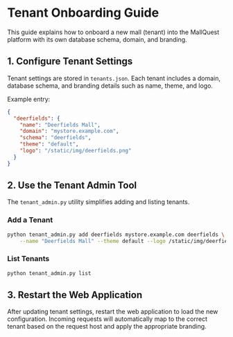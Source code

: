 # Tenant Onboarding Guide

This guide explains how to onboard a new mall (tenant) into the MallQuest platform with its own database schema, domain, and branding.

## 1. Configure Tenant Settings
Tenant settings are stored in `tenants.json`. Each tenant includes a domain, database schema, and branding details such as name, theme, and logo.

Example entry:
```json
{
  "deerfields": {
    "name": "Deerfields Mall",
    "domain": "mystore.example.com",
    "schema": "deerfields",
    "theme": "default",
    "logo": "/static/img/deerfields.png"
  }
}
```

## 2. Use the Tenant Admin Tool
The `tenant_admin.py` utility simplifies adding and listing tenants.

### Add a Tenant
```bash
python tenant_admin.py add deerfields mystore.example.com deerfields \
    --name "Deerfields Mall" --theme default --logo /static/img/deerfields.png
```

### List Tenants
```bash
python tenant_admin.py list
```

## 3. Restart the Web Application
After updating tenant settings, restart the web application to load the new configuration. Incoming requests will automatically map to the correct tenant based on the request host and apply the appropriate branding.
